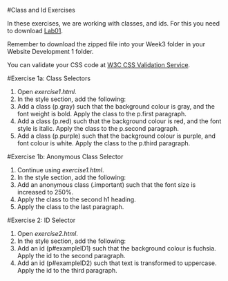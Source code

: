 
#Class and Id Exercises

In these exercises, we are working with classes, and ids. For this you need to download [Lab01](archives/Lab01.zip).

Remember to download the zipped file into your Week3 folder in your Website Development 1 folder.

You can validate your CSS code at <a href="http://jigsaw.w3.org/css-validator" target="_ blank">W3C CSS Validation Service</a>.

#Exercise 1a: Class Selectors

1. Open *exercise1.html*.
2. In the style section, add the following:
  1.  Add a class (p.gray) such that the background colour is gray, and the font weight is bold. Apply the class to the p.first paragraph.
  2.  Add a class (p.red) such that the background colour is red, and the font style is italic. Apply the class to the p.second paragraph.
  3.  Add a class (p.purple) such that the background colour is purple, and font colour is white. Apply the class to the p.third paragraph.

#Exercise 1b: Anonymous Class Selector

1.	Continue using *exercise1.html*.
2.	In the style section, add the following:
  1.  Add an anonymous class (.important) such that the font size is increased to 250%.
  2.  Apply the class to the second h1 heading.
  3.  Apply the class to the last paragraph.


#Exercise 2: ID Selector

1.	Open *exercise2.html*.
2.	In the style section, add the following:
 1.  Add an id (p#exampleID1) such that the background colour is fuchsia. Apply the id to the second paragraph.
 2.  Add an id (p#exampleID2) such that text is transformed to uppercase. Apply the id to the third paragraph.
